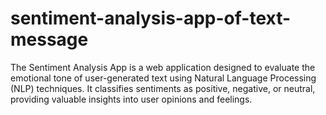 # sentiment-analysis-app-of-text-message
The Sentiment Analysis App is a web application designed to evaluate the emotional tone of user-generated text using Natural Language Processing (NLP) techniques. It classifies sentiments as positive, negative, or neutral, providing valuable insights into user opinions and feelings.  
